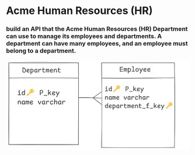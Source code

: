 #  Acme Human Resources (HR) 
###  build an API that the Acme Human Resources (HR) Department can use to manage its employees and departments. A department can have many employees, and an employee must belong to a department.

![alt text](img/image.png)

